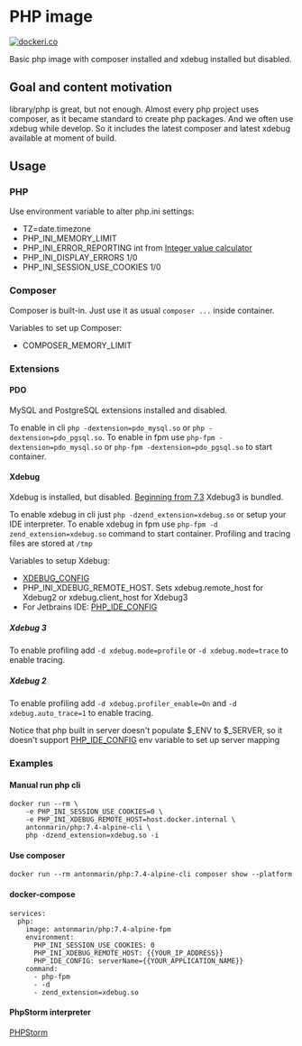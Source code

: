 # PHP image

[![dockeri.co](https://dockeri.co/image/antonmarin/php)](https://hub.docker.com/r/antonmarin/php/)

Basic php image with composer installed and xdebug installed but disabled.

## Goal and content motivation

library/php is great, but not enough. Almost every php project uses composer, as it
became standard to create php packages. And we often use xdebug while develop.
So it includes the latest composer and latest xdebug available at moment of build.

## Usage

### PHP

Use environment variable to alter php.ini settings:

- TZ=date.timezone
- PHP_INI_MEMORY_LIMIT
- PHP_INI_ERROR_REPORTING int from [Integer value calculator](https://maximivanov.github.io/php-error-reporting-calculator/)
- PHP_INI_DISPLAY_ERRORS 1/0
- PHP_INI_SESSION_USE_COOKIES 1/0

### Composer

Composer is built-in. Just use it as usual `composer ...` inside container.

Variables to set up Composer:

- COMPOSER_MEMORY_LIMIT

### Extensions

#### PDO

MySQL and PostgreSQL extensions installed and disabled.

To enable in cli `php -dextension=pdo_mysql.so` or `php -dextension=pdo_pgsql.so`.
To enable in fpm use `php-fpm -dextension=pdo_mysql.so` or `php-fpm -dextension=pdo_pgsql.so` to start container.

#### Xdebug

Xdebug is installed, but disabled. [Beginning from 7.3](https://xdebug.org/docs/compat) Xdebug3 is bundled.

To enable xdebug in cli just `php -dzend_extension=xdebug.so` or setup your IDE interpreter.
To enable xdebug in fpm use `php-fpm -d zend_extension=xdebug.so` command to start container.
Profiling and tracing files are stored at `/tmp`

Variables to setup Xdebug:

- [XDEBUG_CONFIG](https://xdebug.org/docs/all_settings#XDEBUG_CONFIG)
- PHP_INI_XDEBUG_REMOTE_HOST. Sets xdebug.remote_host for Xdebug2 or xdebug.client_host for Xdebug3
- For Jetbrains IDE: [PHP_IDE_CONFIG](https://blog.jetbrains.com/phpstorm/2012/03/new-in-4-0-easier-debugging-of-remote-php-command-line-scripts/)

##### Xdebug 3

To enable profiling add `-d xdebug.mode=profile` or `-d xdebug.mode=trace` to enable tracing.

##### Xdebug 2

To enable profiling add `-d xdebug.profiler_enable=On` and `-d xdebug.auto_trace=1` to enable tracing.

Notice that php built in server doesn't populate $_ENV to $_SERVER, so it doesn't
support [PHP_IDE_CONFIG](https://blog.jetbrains.com/phpstorm/2012/03/new-in-4-0-easier-debugging-of-remote-php-command-line-scripts/)
env variable to set up server mapping

### Examples

#### Manual run php cli

    docker run --rm \
        -e PHP_INI_SESSION_USE_COOKIES=0 \
        -e PHP_INI_XDEBUG_REMOTE_HOST=host.docker.internal \
        antonmarin/php:7.4-alpine-cli \
        php -dzend_extension=xdebug.so -i

#### Use composer

    docker run --rm antonmarin/php:7.4-alpine-cli composer show --platform

#### docker-compose

    services:
      php:
        image: antonmarin/php:7.4-alpine-fpm
        environment:
          PHP_INI_SESSION_USE_COOKIES: 0
          PHP_INI_XDEBUG_REMOTE_HOST: {{YOUR_IP_ADDRESS}}
          PHP_IDE_CONFIG: serverName={{YOUR_APPLICATION_NAME}}
        command:
          - php-fpm
          - -d
          - zend_extension=xdebug.so

#### PhpStorm interpreter

[PHPStorm](https://www.jetbrains.com/help/phpstorm/configuring-xdebug.html#on_demand_mode)
